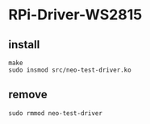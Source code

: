 # RPi-Driver-WS2815

## install
```
make
sudo insmod src/neo-test-driver.ko
```

## remove
```
sudo rmmod neo-test-driver
```
